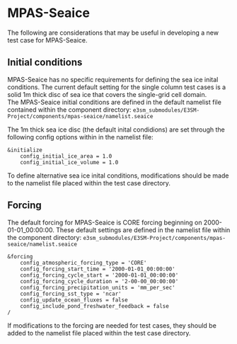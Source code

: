 # MPAS-Seaice

The following are considerations that may be useful in developing a new test case for MPAS-Seaice.

## Initial conditions
MPAS-Seaice has no specific requirements for defining the sea ice inital conditions. 
The current default setting for the single column test cases is a solid 1m thick disc 
of sea ice that covers the single-grid cell domain.  
The MPAS-Seaice initial conditions are defined in the default namelist file contained 
within the component directory: 
`e3sm_submodules/E3SM-Project/components/mpas-seaice/namelist.seaice`

The 1m thick sea ice disc (the default inital condidions) are set through the following 
config options within in the namelist file:
```
&initialize
    config_initial_ice_area = 1.0
    config_initial_ice_volume = 1.0
```

To define alternative sea ice inital conditions, modifications should be made to the
namelist file placed within the test case directory. 


## Forcing

The default forcing for MPAS-Seaice is CORE forcing beginning on 2000-01-01_00:00:00.
These default settings are defined in the namelist file within the component directory:
`e3sm_submodules/E3SM-Project/components/mpas-seaice/namelist.seaice`

```
&forcing
    config_atmospheric_forcing_type = 'CORE'
    config_forcing_start_time = '2000-01-01_00:00:00'
    config_forcing_cycle_start = '2000-01-01_00:00:00'
    config_forcing_cycle_duration = '2-00-00_00:00:00'
    config_forcing_precipitation_units = 'mm_per_sec'
    config_forcing_sst_type = 'ncar'
    config_update_ocean_fluxes = false
    config_include_pond_freshwater_feedback = false
/
```

If modifications to the forcing are needed for test cases, they should be added to
the namelist file placed within the test case directory.

